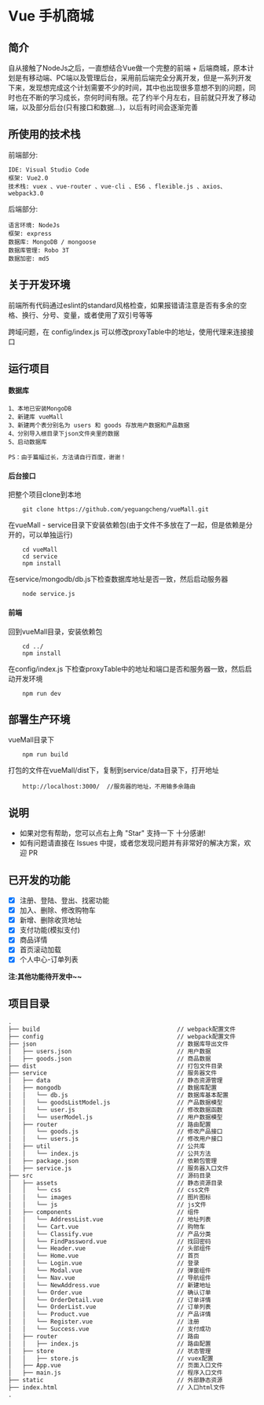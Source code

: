 # Vue 手机商城

## 简介

自从接触了NodeJs之后，一直想结合Vue做一个完整的前端 + 后端商城，原本计划是有移动端、PC端以及管理后台，采用前后端完全分离开发，但是一系列开发下来，发现想完成这个计划需要不少的时间，其中也出现很多意想不到的问题，同时也在不断的学习成长，奈何时间有限。花了约半个月左右，目前就只开发了移动端，以及部分后台(只有接口和数据...)，以后有时间会逐渐完善

## 所使用的技术栈

前端部分:

    IDE: Visual Studio Code
    框架: Vue2.0
    技术栈: vuex 、vue-router 、vue-cli 、ES6 、flexible.js 、axios、 webpack3.0

后端部分:

    语言环境: NodeJs
    框架: express
    数据库: MongoDB / mongoose
    数据库管理: Robo 3T
    数据加密: md5


## 关于开发环境

前端所有代码通过eslint的standard风格检查，如果报错请注意是否有多余的空格、换行、分号、变量，或者使用了双引号等等

跨域问题，在 config/index.js 可以修改proxyTable中的地址，使用代理来连接接口


## 运行项目

#### 数据库

    1、本地已安装MongoDB
    2、新建库 vueMall
    3、新建两个表分别名为 users 和 goods 存放用户数据和产品数据
    4、分别导入根目录下json文件夹里的数据
    5、启动数据库

    PS：由于篇幅过长，方法请自行百度，谢谢！

#### 后台接口

把整个项目clone到本地
```shell
    git clone https://github.com/yeguangcheng/vueMall.git
```
在vueMall - service目录下安装依赖包(由于文件不多放在了一起，但是依赖是分开的，可以单独运行)
```shell
    cd vueMall
    cd service
    npm install
```
在service/mongodb/db.js下检查数据库地址是否一致，然后启动服务器
```shell
    node service.js
```

#### 前端

回到vueMall目录，安装依赖包
```shell
    cd ../
    npm install
```
在config/index.js 下检查proxyTable中的地址和端口是否和服务器一致，然后启动开发环境
```shell
    npm run dev
```

## 部署生产环境

vueMall目录下
```shell
    npm run build
```
打包的文件在vueMall/dist下，复制到service/data目录下，打开地址
```shell
    http://localhost:3000/  //服务器的地址，不用输多余路由
```

## 说明

- 如果对您有帮助，您可以点右上角 "Star" 支持一下 十分感谢!
- 如有问题请直接在 Issues 中提，或者您发现问题并有非常好的解决方案，欢迎 PR

## 已开发的功能

- [x] 注册、登陆、登出、找密功能
- [x] 加入、删除、修改购物车
- [x] 新增、删除收货地址
- [x] 支付功能(模拟支付)
- [x] 商品详情
- [x] 首页滚动加载
- [x] 个人中心-订单列表

__注:其他功能待开发中~~__

## 项目目录

```txt
.
├── build                                       // webpack配置文件
├── config                                      // webpack配置文件
├── json                                        // 数据库导出文件
│   ├── users.json                              // 用户数据
│   ├── goods.json                              // 商品数据
├── dist                                        // 打包文件目录
├── service                                     // 服务器文件
│   ├── data                                    // 静态资源管理
│   ├── mongodb                                 // 数据库配置
│   │   └── db.js                               // 数据库基本配置
│   │   └── goodsListModel.js                   // 产品数据模型
│   │   └── user.js                             // 修改数据函数
│   │   └── userModel.js                        // 用户数据模型
│   ├── router                                  // 路由配置
│   │   └── goods.js                            // 修改产品接口
│   │   └── users.js                            // 修改用户接口
│   ├── util                                    // 公共库
│   │   └── index.js                            // 公共方法
│   ├── package.json                            // 依赖包管理
│   ├── service.js                              // 服务器入口文件
├── src                                         // 源码目录
│   ├── assets                                  // 静态资源目录
│   │   └── css                                 // css文件
│   │   └── images                              // 图片图标
│   │   └── js                                  // js文件
│   ├── components                              // 组件
│   │   └── AddressList.vue                     // 地址列表
│   │   └── Cart.vue                            // 购物车
│   │   └── Classify.vue                        // 产品分类
│   │   └── FindPassword.vue                    // 找回密码
│   │   └── Header.vue                          // 头部组件
│   │   └── Home.vue                            // 首页
│   │   └── Login.vue                           // 登录
│   │   └── Modal.vue                           // 弹窗组件
│   │   └── Nav.vue                             // 导航组件
│   │   └── NewAddress.vue                      // 新建地址
│   │   └── Order.vue                           // 确认订单
│   │   └── OrderDetail.vue                     // 订单详情
│   │   └── OrderList.vue                       // 订单列表
│   │   └── Product.vue                         // 产品详情
│   │   └── Register.vue                        // 注册
│   │   └── Success.vue                         // 支付成功
│   ├── router                                  // 路由
│   │   ├── index.js                            // 路由配置
│   ├── store                                   // 状态管理
│   │   ├── store.js                            // vuex配置
│   ├── App.vue                                 // 页面入口文件
│   ├── main.js                                 // 程序入口文件
├── static                                      // 外部静态资源
├── index.html                                  // 入口html文件
.

```
